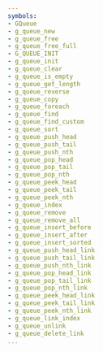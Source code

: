```yaml
---
symbols:
- GQueue
- g_queue_new
- g_queue_free
- g_queue_free_full
- G_QUEUE_INIT
- g_queue_init
- g_queue_clear
- g_queue_is_empty
- g_queue_get_length
- g_queue_reverse
- g_queue_copy
- g_queue_foreach
- g_queue_find
- g_queue_find_custom
- g_queue_sort
- g_queue_push_head
- g_queue_push_tail
- g_queue_push_nth
- g_queue_pop_head
- g_queue_pop_tail
- g_queue_pop_nth
- g_queue_peek_head
- g_queue_peek_tail
- g_queue_peek_nth
- g_queue_index
- g_queue_remove
- g_queue_remove_all
- g_queue_insert_before
- g_queue_insert_after
- g_queue_insert_sorted
- g_queue_push_head_link
- g_queue_push_tail_link
- g_queue_push_nth_link
- g_queue_pop_head_link
- g_queue_pop_tail_link
- g_queue_pop_nth_link
- g_queue_peek_head_link
- g_queue_peek_tail_link
- g_queue_peek_nth_link
- g_queue_link_index
- g_queue_unlink
- g_queue_delete_link
...
```


